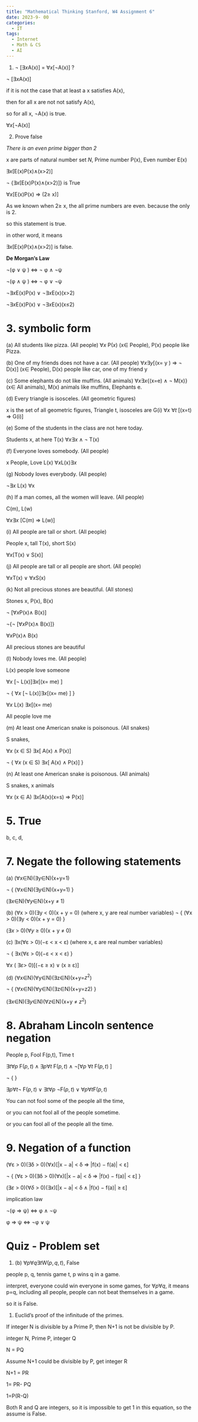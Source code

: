 ```yaml
---
title: "Mathematical Thinking Stanford, W4 Assignment 6"
date: 2023-9- 00 
categories:
  - IT
tags:
  - Internet
  - Math & CS
  - AI
---
```


1. ¬ [$∃x$A(x)] = $∀x$[¬A(x)] ?

¬ [$∃x$A(x)]

if it is not the case that at least a x satisfies A(x), 

then for all x are not not satisfy A(x),

so for all x, ¬A(x) is true.

$∀x$[¬A(x)] 

2. Prove false

*There is an even prime bigger than 2*

x are parts of natural number set $N$, Prime number P(x), Even number E(x)

$∃x$[E(x)P(x)∧(x>2)]

¬ {$∃x$[E(x)P(x)∧(x>2)]} is True

$∀x$[E(x)P(x) ⇒ (2≥ x)]

As we known when 2≥ x, the all prime numbers are even. because the only is 2. 

so this statement is true.

in other word, it means 

$∃x$[E(x)P(x)∧(x>2)] is false.

**De Morgan’s Law**

¬(φ ∨ ψ )  ⇔ ¬ φ ∧ ¬ψ 

¬(φ ∧ ψ )  ⇔ ¬ φ ∨ ¬ψ 

$¬ ∃x$E(x)P(x) ∨ $¬ ∃x$E(x)(x>2)

$¬ ∃x$E(x)P(x) ∨ $¬ ∃x$E(x)(x≤2)

# 3.  symbolic form

(a) All students like pizza. (All people)
$∀x$ P$(x)$ (x∈ People), P(x) people like Pizza.

(b) One of my friends does not have a car. (All people)
$∀x$$∃y$[(x= y ) ⇒ ¬ D(x)]
(x∈ People), D(x) people like car, one of my friend y

(c) Some elephants do not like muffins. (All animals)
$∀x$$∃x${(x=e) ∧ ¬ M(x)}
(x∈ All animals), M(x) animals like muffins, Elephants e.

(d) Every triangle is isosceles. (All geometric figures)

x is the set of all geometric figures, Triangle t, isosceles are G(i)
$∀x$ $∀t$ [(x=t) ⇒ G(i)]

(e) Some of the students in the class are not here today.

Students x, at here T(x)
$∀x$$∃x$ ∧ ¬ T(x)

(f) Everyone loves somebody. (All people)

x People, Love L(x)
$∀x$L(x)$∃x$

(g) Nobody loves everybody. (All people)

$¬ ∃x$ L(x) ∀x

(h) If a man comes, all the women will leave. (All people)

C(m), L(w)

$∀x$$∃x$ [C(m) ⇒ L(w)]

(i) All people are tall or short. (All people)

People x, tall T(x), short S(x)

$∀x$[T(x) ∨ S(x)]

(j) All people are tall or all people are short. (All people)

$∀x$T(x) ∨ $∀x$S(x)

(k) Not all precious stones are beautiful. (All stones)

Stones x, P(x), B(x)

¬ [$∀x$P(x)∧ B(x)]

¬{¬ [$∀x$P(x)∧ B(x)]}

$∀x$P(x)∧ B(x)

All precious stones are beautiful

(l) Nobody loves me. (All people) 

L(x) people love someone

$∀x$ [¬ L(x)]$∃x$[(x= me) ]

¬ { $∀x$ [¬ L(x)]$∃x$[(x= me) ] }

$∀x$ L(x) $∃x$[(x= me) 

All people love me

(m) At least one American snake is poisonous. (All snakes)

S snakes, 

$∀x$ (x ∈ S) $∃x$[ A(x) ∧ P(x)]

¬ { $∀x$ (x ∈ S) $∃x$[ A(x) ∧ P(x)] }

(n) At least one American snake is poisonous. (All animals)

S snakes, x animals

$∀x$ (x ∈ A) $∃x$[A(x)(x=s) ⇒ P(x)]

# 5. True

b, c, d, 

# 7. Negate the following statements

(a) (∀x∈N)(∃y∈N)(x+y=1)

¬ { (∀x∈N)(∃y∈N)(x+y=1) }

($∃x$∈N)($∀y$∈N)(x+y ≠ 1)

(b) (∀x > 0)(∃y < 0)(x + y = 0) (where x, y are real number variables)
¬ { (∀x > 0)(∃y < 0)(x + y = 0) }

($∃x$ > 0)($∀y$ ≥ 0)(x + y ≠ 0)

(c) ∃x(∀ε > 0)(−ε < x < ε) (where x, ε are real number variables)

¬ { ∃x(∀ε > 0)(−ε < x < ε) }

$∀x$ ( $∃ε$> 0)[(−ε ≥ x) ∨ (x ≥ ε)]

(d) (∀x∈N)(∀y∈N)(∃z∈N)(x+y=$z^2$)

¬ { (∀x∈N)(∀y∈N)(∃z∈N)(x+y=z2) }

($∃x$∈N)($∃y$∈N)($∀z$∈N)(x+y ≠ $z^2$)

# 8. Abraham Lincoln sentence negation

People p, Fool F(p,t), Time t 

$∃t$$∀p$ F$(p,t)$  ∧ $∃p$$∀t$ F$(p,t)$  ∧ ¬[$∀p$ $∀t$ F$(p,t)$ ]

¬ { }

$∃p$$∀t$¬ F$(p,t)$  ∨ $∃t$$∀p$ ¬F$(p,t)$  ∨ $∀p$$∀t$F$(p,t)$ 

You can not fool some of the people all the time, 

or you can not fool all of the people sometime.

or you can fool all of the people all the time.

# 9. Negation of a function

(∀ε > 0)(∃δ > 0)(∀x)[|x − a| < δ ⇒ |f(x) − f(a)| < ε]

¬ { (∀ε > 0)(∃δ > 0)(∀x)[|x − a| < δ ⇒ |f(x) − f(a)| < ε] }

($∃ε$ > 0)($∀δ$ > 0)($∃x$)[|x − a| < δ ∧ |f(x) − f(a)| ≥ ε]

implication law

¬(φ ⇒ ψ)  ⇔  φ ∧ ¬ψ

φ ⇒ ψ  ⇔  ¬φ ∨ ψ

# Quiz - Problem set

1. (b) $∀p∀q∃t$W$(p,q,t)$, False

people p, q, tennis game t, p wins q in a game.

interpret, everyone could win everyone in some games, for  $∀p∀q$, it means  p=q, including all people, people can not beat themselves in a game.

so it is False.

1. Euclid’s proof of the infinitude of the primes.

If integer N is divisible by a Prime P, then N+1 is not be divisible by P.

integer N, Prime P, integer Q

N = PQ

Assume N+1 could be divisible by P, get integer R

N+1 = PR

1= PR- PQ

1=P(R-Q)

Both R and Q are integers, so it is impossible to get 1 in this equation, so the assume is False.